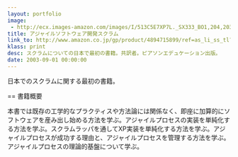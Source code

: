 ```yaml
---
layout: portfolio
image: 
 - http://ecx.images-amazon.com/images/I/513C5E7XP7L._SX333_BO1,204,203,200_.jpg
title: アジャイルソフトウェア開発スクラム
link_to: http://www.amazon.co.jp/gp/product/4894715899/ref=as_li_ss_tl?ie=UTF8&camp=247&creative=7399&creativeASIN=4894715899&linkCode=as2&tag=giantech-22
klass: print
desc: スクラムについての日本で最初の書籍。共訳者。ピアソンエデュケーション出版。
date: 2003-09-01 00:00:00
---
```

日本でのスクラムに関する最初の書籍。

== 書籍概要

本書では既存の工学的なプラクティスや方法論には関係なく、即座に加算的にソフトウェアを産み出し始める方法を学ぶ。アジャイルプロセスの実装を単純化する方法を学ぶ。スクラムラッパを通してXP実装を単純化する方法を学ぶ。アジャイルプロセスが成功する理由と、アジャイルプロセスを管理する方法を学ぶ。アジャイルプロセスの理論的基盤について学ぶ。
